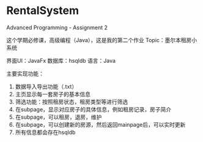 # RentalSystem
Advanced Programming - Assignment 2



这个学期必修课，高级编程（Java），这是我的第二个作业
Topic：墨尔本租房小系统


界面UI：JavaFx
数据库：hsqldb
语言：Java


主要实现功能：

1. 数据导入导出功能（.txt）
2. 主页显示每一套房子的基本信息
3. 筛选功能：按照租房状态，租房类型等进行筛选
4. 在subpage，显示对应房子的具体信息，例如租房记录，房子简介
5. 在subpage，可以租房，退房，维护
6. 在subpage，可以创建新的房源，然后返回mainpage后，可以实时更新
7. 所有信息都会存在hsqldb
